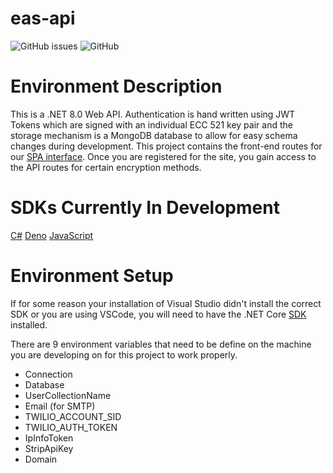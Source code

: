 # eas-api

![GitHub issues](https://img.shields.io/github/issues/Encryption-Api-Services/eas-api)
![GitHub](https://img.shields.io/github/license/Encryption-Api-Services/eas-api)

# Environment Description
This is a .NET 8.0 Web API. Authentication is hand written using JWT Tokens which are signed with an individual ECC 521 key pair and the storage mechanism is a MongoDB database to allow for easy schema changes during development. This project contains the front-end routes for our [SPA interface](https://github.com/Encryption-API-Services/AngularSPA). Once you are registered for the site, you gain access to the API routes for certain encryption methods. 

# SDKs Currently In Development
[C#](https://github.com/Encryption-API-Services/eas-dotnet)
[Deno](https://github.com/Encryption-API-Services/eas-deno)
[JavaScript](https://github.com/Encryption-API-Services/eas-javascript)

# Environment Setup
If for some reason your installation of Visual Studio didn't install the correct SDK or you are using VSCode, you will need to have the .NET Core [SDK](https://dotnet.microsoft.com/en-us/download/dotnet/7.0) installed.

There are 9 environment variables that need to be define on the machine you are developing on for this project to work properly. 
  - Connection
  - Database
  - UserCollectionName
  - Email (for SMTP)
  - TWILIO_ACCOUNT_SID
  - TWILIO_AUTH_TOKEN
  - IpInfoToken
  - StripApiKey
  - Domain
